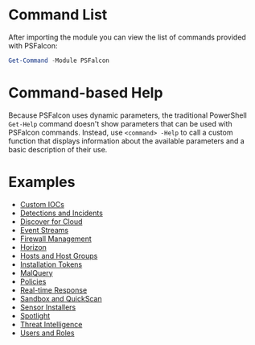 # Command List

After importing the module you can view the list of commands provided with PSFalcon:

```powershell
Get-Command -Module PSFalcon
```

# Command-based Help

Because PSFalcon uses dynamic parameters, the traditional PowerShell `Get-Help` command doesn't show parameters that can be used with PSFalcon commands. Instead, use `<command> -Help` to call a custom function that displays information about the available parameters and a basic description of their use.

# Examples

* [Custom IOCs](https://github.com/CrowdStrike/psfalcon/wiki/Custom-IOCs)
* [Detections and Incidents](https://github.com/CrowdStrike/psfalcon/wiki/Detections-and-Incidents)
* [Discover for Cloud](https://github.com/CrowdStrike/psfalcon/wiki/Discover-for-Cloud)
* [Event Streams](https://github.com/CrowdStrike/psfalcon/wiki/Event-Streams)
* [Firewall Management](https://github.com/CrowdStrike/psfalcon/wiki/Firewall-Management)
* [Horizon](https://github.com/CrowdStrike/psfalcon/wiki/Horizon)
* [Hosts and Host Groups](https://github.com/CrowdStrike/psfalcon/wiki/Hosts-and-Host-Groups)
* [Installation Tokens](https://github.com/CrowdStrike/psfalcon/wiki/Installation-Tokens)
* [MalQuery](https://github.com/CrowdStrike/psfalcon/wiki/MalQuery)
* [Policies](https://github.com/CrowdStrike/psfalcon/wiki/Policies)
* [Real-time Response](https://github.com/CrowdStrike/psfalcon/wiki/Real-time-Response)
* [Sandbox and QuickScan](https://github.com/CrowdStrike/psfalcon/wiki/Sandbox-and-QuickScan)
* [Sensor Installers](https://github.com/CrowdStrike/psfalcon/wiki/Sensor-Installers)
* [Spotlight](https://github.com/CrowdStrike/psfalcon/wiki/Spotlight)
* [Threat Intelligence](https://github.com/CrowdStrike/psfalcon/wiki/Threat-Intelligence)
* [Users and Roles](https://github.com/CrowdStrike/psfalcon/wiki/Users-and-Roles)